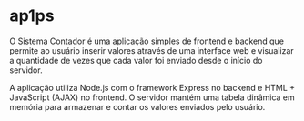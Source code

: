 # ap1ps
O Sistema Contador é uma aplicação simples de frontend e backend que permite ao usuário inserir valores através de uma interface web e visualizar a quantidade de vezes que cada valor foi enviado desde o início do servidor.

A aplicação utiliza Node.js com o framework Express no backend e HTML + JavaScript (AJAX) no frontend. O servidor mantém uma tabela dinâmica em memória para armazenar e contar os valores enviados pelo usuário.
